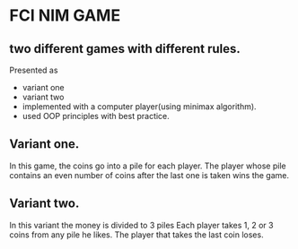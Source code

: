 # FCI NIM GAME
## two different games with different rules.
Presented as
  - variant one
  - variant two 
  - implemented with a computer player(using minimax algorithm).
  - used OOP principles with best practice.

## Variant one.
  In this game, the coins go into a pile for each player. The player whose pile contains an even number of coins after 
  the last one is taken wins the game.
## Variant two.
  In this variant the money is divided to 3 piles  Each player takes 1, 2 or 3 coins from any pile he likes. The player that takes the last coin 
  loses. 
